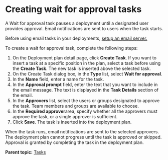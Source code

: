 # Creating wait for approval tasks

A Wait for approval task pauses a deployment until a designated user provides approval. Email notifications are sent to users when the task starts.

Before using email tasks in your deployments, [setup an email server.](../../com.uvelocity.doc/topics/t_admin_emailServer.md#)

To create a wait for approval task, complete the following steps:

1.   On the Deployment plan detail page, click **Create Task**. If you want to insert a task at a specific position in the plan, select a task before using the **Create Task**. The new task is inserted above the selected task.
2.   On the Create Task dialog box, in the **Type** list, select **Wait for approval**. 
3.   In the **Name** field, enter a name for the task. 
4.   In the **Approval prompt** field, enter the text that you want to include in the email message. The text is displayed in the **Task Details** section of the email.
5.   In the **Approvers** list, select the users or groups designated to approve the task. Team members and groups are available to choose.
6.   In the **Required approver**area, specify whether all the approvers must approve the task, or a single approver is sufficient. 
7.   Click **Save**. The task is inserted into the deployment plan.

When the task runs, email notifications are sent to the selected approvers. The deployment plan cannot progress until the task is approved or skipped. Approval is granted by completing the task in the deployment plan.

**Parent topic:** [Tasks](../../com.crelease.doc/topics/cr_task_ov.md)

